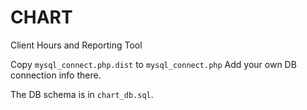 CHART
=====

Client Hours and Reporting Tool

Copy `mysql_connect.php.dist` to `mysql_connect.php`
Add your own DB connection info there.

The DB schema is in `chart_db.sql`.

